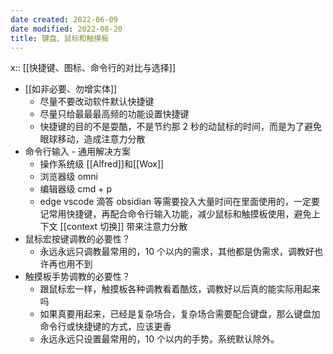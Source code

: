 ```yaml
---
date created: 2022-06-09
date modified: 2022-08-20
title: 键盘、鼠标和触摸板
---
```


x:: [[快捷键、图标、命令行的对比与选择]]

- [[如非必要、勿增实体]]
	- 尽量不要改动软件默认快捷键
	- 尽量只给最最最高频的功能设置快捷键
	- 快捷键的目的不是耍酷，不是节约那 2 秒的动鼠标的时间，而是为了避免眼球移动，造成注意力分散
- 命令行输入 - 通用解决方案
	- 操作系统级 [[Alfred]]和[[Wox]]
	- 浏览器级 omni
	- 编辑器级 cmd + p
	- edge vscode 滴答 obsidian 等需要投入大量时间在里面使用的，一定要记常用快捷键，再配合命令行输入功能，减少鼠标和触摸板使用，避免上下文 [[context 切换]] 带来注意力分散
- 鼠标宏按键调教的必要性？
	- 永远永远只调教最常用的，10 个以内的需求，其他都是伪需求，调教好也许再也用不到
- 触摸板手势调教的必要性？
	- 跟鼠标宏一样，触摸板各种调教看着酷炫，调教好以后真的能实际用起来吗
	- 如果真要用起来，已经是复杂场合，复杂场合需要配合键盘，那么键盘加命令行或快捷键的方式，应该更香
	- 永远永远只设置最常用的，10 个以内的手势。系统默认除外。
